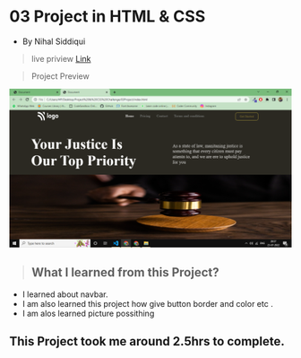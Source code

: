 #  03 Project  in HTML & CSS


- By Nihal Siddiqui

> live priview [Link](https://lawofcss.netlify.app/)

> Project Preview

![](./03Project.png)


> ## What l learned from this Project?

- I learned about navbar.
- I am also learned this project how give button border and color etc .
- I am alos learned  picture possithing 

## This Project took me around 2.5hrs to complete.
